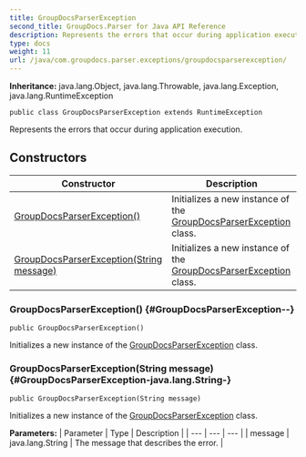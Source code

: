 ```yaml
---
title: GroupDocsParserException
second_title: GroupDocs.Parser for Java API Reference
description: Represents the errors that occur during application execution.
type: docs
weight: 11
url: /java/com.groupdocs.parser.exceptions/groupdocsparserexception/
---
```

**Inheritance:**
java.lang.Object, java.lang.Throwable, java.lang.Exception, java.lang.RuntimeException
```
public class GroupDocsParserException extends RuntimeException
```

Represents the errors that occur during application execution.
## Constructors

| Constructor | Description |
| --- | --- |
| [GroupDocsParserException()](#GroupDocsParserException--) | Initializes a new instance of the [GroupDocsParserException](../../com.groupdocs.parser.exceptions/groupdocsparserexception) class. |
| [GroupDocsParserException(String message)](#GroupDocsParserException-java.lang.String-) | Initializes a new instance of the [GroupDocsParserException](../../com.groupdocs.parser.exceptions/groupdocsparserexception) class. |
### GroupDocsParserException() {#GroupDocsParserException--}
```
public GroupDocsParserException()
```


Initializes a new instance of the [GroupDocsParserException](../../com.groupdocs.parser.exceptions/groupdocsparserexception) class.

### GroupDocsParserException(String message) {#GroupDocsParserException-java.lang.String-}
```
public GroupDocsParserException(String message)
```


Initializes a new instance of the [GroupDocsParserException](../../com.groupdocs.parser.exceptions/groupdocsparserexception) class.

**Parameters:**
| Parameter | Type | Description |
| --- | --- | --- |
| message | java.lang.String | The message that describes the error. |

